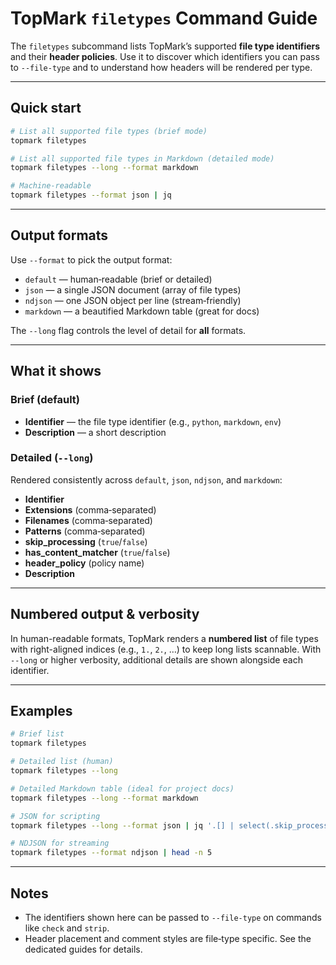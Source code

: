 <!--
topmark:header:start

  project      : TopMark
  file         : filetypes.md
  file_relpath : docs/usage/commands/filetypes.md
  license      : MIT
  copyright    : (c) 2025 Olivier Biot

topmark:header:end
-->

# TopMark `filetypes` Command Guide

The `filetypes` subcommand lists TopMark’s supported **file type identifiers** and their **header
policies**. Use it to discover which identifiers you can pass to `--file-type` and to understand how
headers will be rendered per type.

______________________________________________________________________

## Quick start

```bash
# List all supported file types (brief mode)
topmark filetypes

# List all supported file types in Markdown (detailed mode)
topmark filetypes --long --format markdown

# Machine‑readable
topmark filetypes --format json | jq
```

______________________________________________________________________

## Output formats

Use `--format` to pick the output format:

- `default` — human‑readable (brief or detailed)
- `json` — a single JSON document (array of file types)
- `ndjson` — one JSON object per line (stream‑friendly)
- `markdown` — a beautified Markdown table (great for docs)

The `--long` flag controls the level of detail for **all** formats.

______________________________________________________________________

## What it shows

### Brief (default)

- **Identifier** — the file type identifier (e.g., `python`, `markdown`, `env`)
- **Description** — a short description

### Detailed (`--long`)

Rendered consistently across `default`, `json`, `ndjson`, and `markdown`:

- **Identifier**
- **Extensions** (comma‑separated)
- **Filenames** (comma‑separated)
- **Patterns** (comma‑separated)
- **skip_processing** (`true`/`false`)
- **has_content_matcher** (`true`/`false`)
- **header_policy** (policy name)
- **Description**

______________________________________________________________________

## Numbered output & verbosity

In human-readable formats, TopMark renders a **numbered list** of file types with right-aligned
indices (e.g., `1.`, `2.`, …) to keep long lists scannable. With `--long` or higher verbosity,
additional details are shown alongside each identifier.

______________________________________________________________________

## Examples

```bash
# Brief list
topmark filetypes

# Detailed list (human)
topmark filetypes --long

# Detailed Markdown table (ideal for project docs)
topmark filetypes --long --format markdown

# JSON for scripting
topmark filetypes --long --format json | jq '.[] | select(.skip_processing==false)'

# NDJSON for streaming
topmark filetypes --format ndjson | head -n 5
```

______________________________________________________________________

## Notes

- The identifiers shown here can be passed to `--file-type` on commands like `check` and `strip`.
- Header placement and comment styles are file‑type specific. See the dedicated guides for details.
